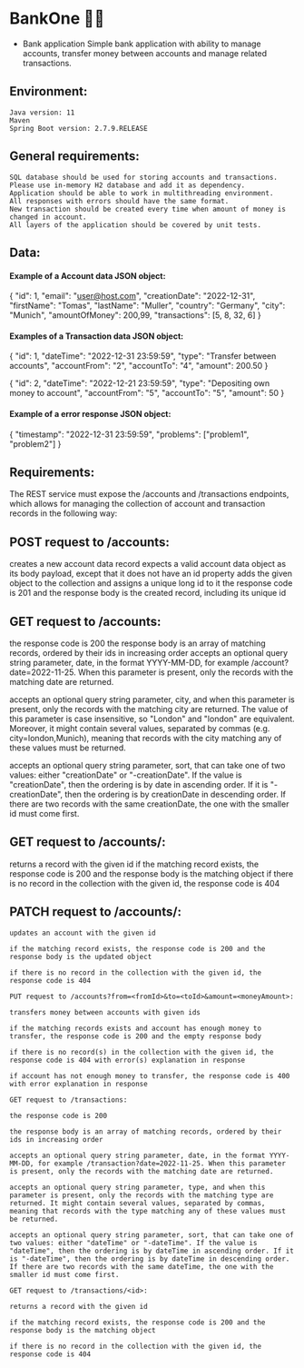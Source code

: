 # BankOne :woman_technologist:
* Bank application
Simple bank application with ability to manage accounts, transfer money between accounts and manage related transactions.

## Environment:
    Java version: 11
    Maven
    Spring Boot version: 2.7.9.RELEASE

## General requirements:

    SQL database should be used for storing accounts and transactions. Please use in-memory H2 database and add it as dependency.
    Application should be able to work in multithreading environment.
    All responses with errors should have the same format.
    New transaction should be created every time when amount of money is changed in account.
    All layers of the application should be covered by unit tests.

## Data:

#### Example of a Account data JSON object:
>
{
   "id": 1,
   "email": "user@host.com",
   "creationDate": "2022-12-31",
   "firstName": "Tomas",
   "lastName": "Muller",
   "country": "Germany",
   "city": "Munich",
   "amountOfMoney": 200,99,
   "transactions": [5, 8, 32, 6]
}

#### Examples of a Transaction data JSON object:

{
   "id": 1,
   "dateTime": "2022-12-31 23:59:59",
   "type": "Transfer between accounts",
   "accountFrom": "2",
   "accountTo": "4",
   "amount": 200.50
}

{
   "id": 2,
   "dateTime": "2022-12-21 23:59:59",
   "type": "Depositing own money to account",
   "accountFrom": "5",
   "accountTo": "5",
   "amount": 50
}

#### Example of a error response JSON object:

{
   "timestamp": "2022-12-31 23:59:59",
   "problems": ["problem1", "problem2"]
}

## Requirements:

The REST service must expose the /accounts and /transactions endpoints, which allows for managing the collection of account and transaction records in the following way:

## POST request to /accounts:

creates a new account data record expects a valid account data object as its body payload, except that it does not have an id property adds the given object to the collection and assigns a unique long id to it
the response code is 201 and the response body is the created record, including its unique id

## GET request to /accounts:

the response code is 200 the response body is an array of matching records, ordered by their ids in increasing order
accepts an optional query string parameter, date, in the format YYYY-MM-DD, for example /account?date=2022-11-25. When      this parameter is present, only the records with the matching date are returned.

accepts an optional query string parameter, city, and when this parameter is present, only the records with the matching city are returned. The value of this parameter is case insensitive, so "London" and "london" are equivalent. Moreover, it might contain several values, separated by commas (e.g. city=london,Munich), meaning that records with the city matching any of these values must be returned.

accepts an optional query string parameter, sort, that can take one of two values: either "creationDate" or "-creationDate". If the value is "creationDate", then the ordering is by date in ascending order. If it is "-creationDate", then the ordering is by creationDate in descending order. If there are two records with the same creationDate, the one with the smaller id must come first.

## GET request to /accounts/<id>:

 returns a record with the given id if the matching record exists, the response code is 200 and the response body is the matching object if there is no record in the collection with the given id, the response code is 404
 
## PATCH request to /accounts/<id>:

    updates an account with the given id

    if the matching record exists, the response code is 200 and the response body is the updated object

    if there is no record in the collection with the given id, the response code is 404

    PUT request to /accounts?from=<fromId>&to=<toId>&amount=<moneyAmount>:

    transfers money between accounts with given ids

    if the matching records exists and account has enough money to transfer, the response code is 200 and the empty response body

    if there is no record(s) in the collection with the given id, the response code is 404 with error(s) explanation in response

    if account has not enough money to transfer, the response code is 400 with error explanation in response

    GET request to /transactions:

    the response code is 200

    the response body is an array of matching records, ordered by their ids in increasing order

    accepts an optional query string parameter, date, in the format YYYY-MM-DD, for example /transaction?date=2022-11-25. When this parameter is present, only the records with the matching date are returned.

    accepts an optional query string parameter, type, and when this parameter is present, only the records with the matching type are returned. It might contain several values, separated by commas, meaning that records with the type matching any of these values must be returned.

    accepts an optional query string parameter, sort, that can take one of two values: either "dateTime" or "-dateTime". If the value is "dateTime", then the ordering is by dateTime in ascending order. If it is "-dateTime", then the ordering is by dateTime in descending order. If there are two records with the same dateTime, the one with the smaller id must come first.

    GET request to /transactions/<id>:

    returns a record with the given id

    if the matching record exists, the response code is 200 and the response body is the matching object

    if there is no record in the collection with the given id, the response code is 404


